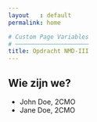 ```yaml
---
layout   : default
permalink: home

# Custom Page Variables
# ─────────────────────
title: Opdracht NMD-III
---
```


Wie zijn we?
------------

 - John Doe, 2CMO
 - Jane Doe, 2CMO
